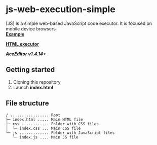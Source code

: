 # js-web-execution-simple
[JS] Is a simple web-based JavaScript code executor. It is focused on mobile device browsers\
**[Example](https://deve.lol/www/jsexecution/)**

**[HTML executor](https://github.com/develol/html-web-execution-simple)**

***AceEditor v1.4.14+***

## Getting started
1. Cloning this repository
2. Launch **index.html**

## File structure
```
/ ................. Root
├─ index.html ..... Main HTML file
├─ css ............ Folder with CSS files
│  └─ index.css ... Main CSS file
└─ js ............. Folder with JavaScript files
   └─ index.js .... Main JS file
```

